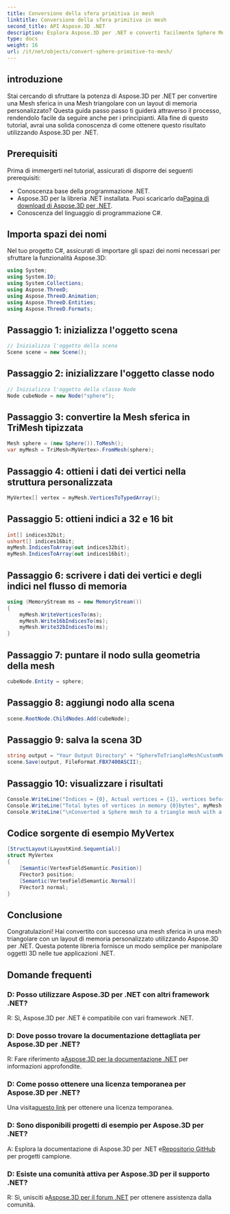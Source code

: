 ```yaml
---
title: Conversione della sfera primitiva in mesh
linktitle: Conversione della sfera primitiva in mesh
second_title: API Aspose.3D .NET
description: Esplora Aspose.3D per .NET e converti facilmente Sphere Mesh in Triangle Mesh con layout di memoria personalizzato. Segui la nostra guida passo passo per un'integrazione perfetta.
type: docs
weight: 16
url: /it/net/objects/convert-sphere-primitive-to-mesh/
---
```

## introduzione
Stai cercando di sfruttare la potenza di Aspose.3D per .NET per convertire una Mesh sferica in una Mesh triangolare con un layout di memoria personalizzato? Questa guida passo passo ti guiderà attraverso il processo, rendendolo facile da seguire anche per i principianti. Alla fine di questo tutorial, avrai una solida conoscenza di come ottenere questo risultato utilizzando Aspose.3D per .NET.
## Prerequisiti
Prima di immergerti nel tutorial, assicurati di disporre dei seguenti prerequisiti:
- Conoscenza base della programmazione .NET.
-  Aspose.3D per la libreria .NET installata. Puoi scaricarlo da[Pagina di download di Aspose.3D per .NET](https://releases.aspose.com/3d/net/).
- Conoscenza del linguaggio di programmazione C#.
## Importa spazi dei nomi
Nel tuo progetto C#, assicurati di importare gli spazi dei nomi necessari per sfruttare la funzionalità Aspose.3D:
```csharp
using System;
using System.IO;
using System.Collections;
using Aspose.ThreeD;
using Aspose.ThreeD.Animation;
using Aspose.ThreeD.Entities;
using Aspose.ThreeD.Formats;
```
## Passaggio 1: inizializza l'oggetto scena
```csharp
// Inizializza l'oggetto della scena
Scene scene = new Scene();
```
## Passaggio 2: inizializzare l'oggetto classe nodo
```csharp
// Inizializza l'oggetto della classe Node
Node cubeNode = new Node("sphere");
```
## Passaggio 3: convertire la Mesh sferica in TriMesh tipizzata
```csharp
Mesh sphere = (new Sphere()).ToMesh();
var myMesh = TriMesh<MyVertex>.FromMesh(sphere);
```
## Passaggio 4: ottieni i dati dei vertici nella struttura personalizzata
```csharp
MyVertex[] vertex = myMesh.VerticesToTypedArray();
```
## Passaggio 5: ottieni indici a 32 e 16 bit
```csharp
int[] indices32bit;
ushort[] indices16bit;
myMesh.IndicesToArray(out indices32bit);
myMesh.IndicesToArray(out indices16bit);
```
## Passaggio 6: scrivere i dati dei vertici e degli indici nel flusso di memoria
```csharp
using (MemoryStream ms = new MemoryStream())
{
    myMesh.WriteVerticesTo(ms);
    myMesh.Write16bIndicesTo(ms);
    myMesh.Write32bIndicesTo(ms);
}
```
## Passaggio 7: puntare il nodo sulla geometria della mesh
```csharp
cubeNode.Entity = sphere;
```
## Passaggio 8: aggiungi nodo alla scena
```csharp
scene.RootNode.ChildNodes.Add(cubeNode);
```
## Passaggio 9: salva la scena 3D
```csharp
string output = "Your Output Directory" + "SphereToTriangleMeshCustomMemoryLayoutScene.fbx";
scene.Save(output, FileFormat.FBX7400ASCII);
```
## Passaggio 10: visualizzare i risultati
```csharp
Console.WriteLine("Indices = {0}, Actual vertices = {1}, vertices before merging = {2}", myMesh.IndicesCount, myMesh.VerticesCount, myMesh.UnmergedVerticesCount);
Console.WriteLine("Total bytes of vertices in memory {0}bytes", myMesh.VerticesSizeInBytes);
Console.WriteLine("\nConverted a Sphere mesh to a triangle mesh with a custom memory layout of the vertex successfully.\nFile saved at " + output);
```

## Codice sorgente di esempio MyVertex
```csharp
[StructLayout(LayoutKind.Sequential)]
struct MyVertex
{
	[Semantic(VertexFieldSemantic.Position)]
	FVector3 position;
	[Semantic(VertexFieldSemantic.Normal)]
	FVector3 normal;
}
```
## Conclusione
Congratulazioni! Hai convertito con successo una mesh sferica in una mesh triangolare con un layout di memoria personalizzato utilizzando Aspose.3D per .NET. Questa potente libreria fornisce un modo semplice per manipolare oggetti 3D nelle tue applicazioni .NET.
## Domande frequenti
### D: Posso utilizzare Aspose.3D per .NET con altri framework .NET?
R: Sì, Aspose.3D per .NET è compatibile con vari framework .NET.
### D: Dove posso trovare la documentazione dettagliata per Aspose.3D per .NET?
 R: Fare riferimento a[Aspose.3D per la documentazione .NET](https://reference.aspose.com/3d/net/) per informazioni approfondite.
### D: Come posso ottenere una licenza temporanea per Aspose.3D per .NET?
 Una visita[questo link](https://purchase.aspose.com/temporary-license/) per ottenere una licenza temporanea.
### D: Sono disponibili progetti di esempio per Aspose.3D per .NET?
 A: Esplora la documentazione di Aspose.3D per .NET e[Repositorio GitHub](https://github.com/aspose-3d/Aspose.3D-for-.NET) per progetti campione.
### D: Esiste una comunità attiva per Aspose.3D per il supporto .NET?
 R: Sì, unisciti a[Aspose.3D per il forum .NET](https://forum.aspose.com/c/3d/18) per ottenere assistenza dalla comunità.